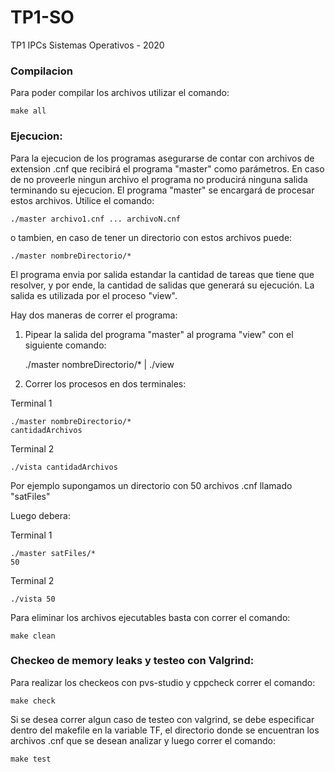 # TP1-SO
TP1 IPCs Sistemas Operativos - 2020

### Compilacion

Para poder compilar los archivos utilizar el comando:

    make all

### Ejecucion:

Para la ejecucion de los programas asegurarse de contar con archivos de extension .cnf que recibirá el programa "master" como parámetros. En caso de no proveerle ningun archivo el programa no producirá ninguna salida terminando su ejecucion. El programa "master" se encargará de procesar estos archivos. Utilice el comando:

    ./master archivo1.cnf ... archivoN.cnf

o tambien, en caso de tener un directorio con estos archivos puede:

    ./master nombreDirectorio/*

El programa envia por salida estandar la cantidad de tareas que tiene que resolver, y por ende, la cantidad de salidas que generará su ejecución. La salida 
es utilizada por el proceso "view".

Hay dos maneras de correr el programa:

1. Pipear la salida del programa "master" al programa "view"  con el siguiente comando:

    ./master nombreDirectorio/* | ./view

2. Correr los procesos en dos terminales:

Terminal 1

    ./master nombreDirectorio/*
    cantidadArchivos

Terminal 2

    ./vista cantidadArchivos

Por ejemplo supongamos un directorio con 50 archivos .cnf llamado "satFiles"

Luego debera:

Terminal 1

    ./master satFiles/*
    50

Terminal 2

    ./vista 50

Para eliminar los archivos ejecutables basta con correr el comando:

    make clean

### Checkeo de memory leaks y testeo con Valgrind:

Para realizar los checkeos con pvs-studio y cppcheck correr el comando:

    make check

Si se desea correr algun caso de testeo con valgrind, se debe especificar dentro del makefile en la variable TF, el directorio donde se encuentran los archivos .cnf que se desean analizar y luego correr el comando:

    make test